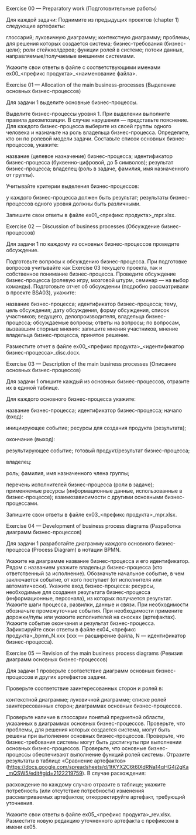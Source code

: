 Exercise 00 — Preparatory work (Подготовительные работы) 

Для каждой задачи:
Поднимите из предыдущих проектов (chapter 1) следующие артефакты:

глоссарий;
луковичную диаграмму;
контекстную диаграмму;
проблемы, для решения которых создается система;
бизнес-требования (бизнес-цели);
роли стейкхолдеров;
функции ролей в системе;
потоки данных, направляемые/получаемые внешними системами.

Укажите свои ответы в файле с соответствующими именами ex00_<префикс продукта>_<наименование файла>.

Exercise 01 — Allocation of the main business-processes (Выделение основных бизнес-процессов) 

Для задачи 1 выделите основные бизнес-процессы.

Выделите бизнес-процессы уровня 1. При выделении выполните правила декомпозиции. В случае нарушения — представьте пояснение.
Для каждого бизнес-процесса выберите из своей группы одного человека и назначьте на роль владельца бизнес-процесса. Определите, кто он по ролевой модели задачи.
Составьте список основных бизнес-процессов, укажите:

название (целевое назначение) бизнес-процесса;
идентификатор бизнес-процесса (буквенно-цифровой, до 5 символов);
результат бизнес-процесса;
владелец (роль в задаче, фамилия, имя назначенного от группы).


Учитывайте критерии выделения бизнес-процессов:

у каждого бизнес-процесса должен быть результат;
результаты бизнес-процессов одного уровня должны быть различными.


Запишите свои ответы в файле ex01_<префикс продукта>_mpr.xlsx.


Exercise 02 — Discussion of business processes (Обсуждение бизнес-процессов) 

Для задачи 1 по каждому из основных бизнес-процессов проведите обсуждение.

Подготовьте вопросы к обсуждению бизнес-процесса.
При подготовке вопросов учитывайте как Exercise 03 текущего проекта, так и собственное понимание бизнес-процесса.
Проведите обсуждение бизнес-процесса (ролевую игру, мозговой штурм, семинар — на выбор команды).
Подготовьте отчет об обсуждении (подробно рассматривали в проекте BSA03), укажите:

название бизнес-процесса;
идентификатор бизнес-процесса;
тему, цель обсуждения;
дату обсуждения, форму обсуждения, список участников;
ведущего, делопроизводителя, владельца бизнес-процесса;
обсуждаемые вопросы;
ответы на вопросы;
по вопросам, вызвавшим спорные мнения: запишите мнения участников, мнение владельца бизнес-процесса, принятое решение.


Разместите отчет в файле ex00_<префикс продукта>_<идентификатор бизнес-процесса>_disc.docx.


Exercise 03 — Description of the main business processes (Описание основных бизнес-процессов) 

Для задачи 1 опишите каждый из основных бизнес-процессов, отразите их в единой таблице.

Для каждого основного бизнес-процесса укажите:

название бизнес-процесса;
идентификатор бизнес-процесса;
начало (вход):

инициирующее событие;
ресурсы для создания продукта (результата);


окончание (выход):

результирующее событие;
готовый продукт/результат бизнес-процесса;


владелец:

роль;
фамилия, имя назначенного члена группы;


перечень исполнителей бизнес-процесса (роли в задаче);
применяемые ресурсы (информационные данные, использованные в бизнес-процессе);
взаимозависимости с другими основными бизнес-процессами.


Запишите свои ответы в файле ex03_<префикс продукта>_mpr.xlsx.


Exercise 04 — Development of business process diagrams (Разработка диаграмм бизнес-процессов) 

Для задачи 1 разработайте диаграмму каждого основного бизнес-процесса (Process Diagram) в нотации BPMN.

Укажите на диаграмме название бизнес-процесса и его идентификатор.
Рядом с названием укажите владельца бизнес-процесса (кто ответственный за исполнение).
Обозначьте начальное событие, в чем заключается событие, от кого поступает (от исполнителя или автоматически).
Укажите вход бизнес-процесса: ресурсы, необходимые для создания результата бизнес-процесса (информационные, персонала), из которых получается результат.
Укажите шаги процесса, развилки, данные и связи.
При необходимости обозначьте промежуточные события.
При необходимости примените дорожки/пулы или укажите исполнителей на сносках (артефактах).
Укажите событие окончания и результат бизнес-процесса.
Зафиксируйте свои ответы в файле ex04_<префикс продукта>_bpmn_N.xxx (xxx — расширение файла, N — идентификатор бизнес-процесса).


Exercise 05 — Revision of the main business process diagrams (Ревизия диаграмм основных бизнес-процессов) 

Для задачи 1 проверьте соответствие диаграмм основных бизнес-процессов и других артефактов задачи.

Проверьте соответствие заинтересованных сторон и ролей в:

контекстной диаграмме;
луковичной диаграмме;
списке ролей заинтересованных сторон;
диаграммах основных бизнес-процессов.


Проверьте наличие в глоссарии понятий предметной области, указанных в диаграммах основных бизнес-процессов.
Проверьте, что проблемы, для решения которых создается система, могут быть решены при выполнении основных бизнес-процессов.
Проверьте, что бизнес-требования системы могут быть достигнуты при выполнении основных бизнес-процессов.
Проверьте, что основные бизнес-процессы обеспечивают выполнение функций ролей системы.
Отразите результаты в таблице «Сравнение артефактов» (https://docs.google.com/spreadsheets/d/1tKYX2C6t6lXdRNa14qHG4j2gKa_mQSW5/edit#gid=2122219759).
В случае расхождения:

расхождение по каждому случаю отразите в таблице;
укажите потребность (или отсутствие потребности) изменения рассматриваемых артефактов;
откорректируйте артефакт, требующий уточнения.


Укажите свои ответы в файле ex05_<префикс продукта>_rev.xlsx.
Разместите новую редакцию уточненного артефакта с префиксом в имени ex05.
